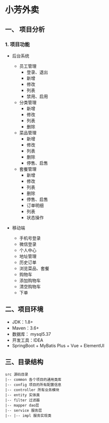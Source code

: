 # 小芳外卖

## 一、 项目分析

### 1. 项目功能
- 后台系统
  - 员工管理
    - 登录、退出
    - 新增
    - 修改
    - 列表
    - 禁用、启用
  - 分类管理
    - 新增
    - 修改
    - 列表
    - 删除
  - 菜品管理
    - 新增
    - 修改
    - 列表
    - 删除
    - 停售、启售
  - 套餐管理
    - 新增
    - 修改
    - 列表
    - 删除
    - 停售、启售
    - 订单明细
    - 列表
    - 状态操作

- 移动端
  - 手机号登录
  - 微信登录
  - 个人中心
  - 地址管理
  - 历史订单
  - 浏览菜品、套餐
  - 购物车
  - 添加购物车
  - 清空购物车
  - 下单

## 二、项目环境
- JDK：1.8+
- Maven：3.6+
- 数据库： mysql5.37
- 开发工具：IDEA
- SpringBoot + MyBatis Plus + Vue + ElementUI

## 三、目录结构
```
src 源码目录
|-- common 各个项目的通用类库
|-- config 项目的所有配置信息
|-- controller 所有业务模块
|-- entity 实体类
|-- filter 过滤器
|-- mapper dao层
|-- service 服务层
|-- |-- impl 服务实现类